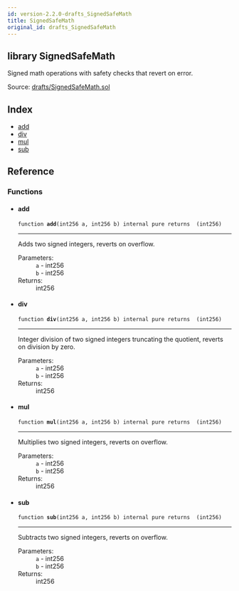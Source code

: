 ```yaml
---
id: version-2.2.0-drafts_SignedSafeMath
title: SignedSafeMath
original_id: drafts_SignedSafeMath
---
```


<div class="contract-doc"><div class="contract"><h2 class="contract-header"><span class="contract-kind">library</span> SignedSafeMath</h2><p class="description">Signed math operations with safety checks that revert on error.</p><div class="source">Source: <a href="https://github.com/OpenZeppelin/zeppelin-solidity/blob/v2.2.0/contracts/drafts/SignedSafeMath.sol" target="_blank">drafts/SignedSafeMath.sol</a></div></div><div class="index"><h2>Index</h2><ul><li><a href="drafts_SignedSafeMath.html#add">add</a></li><li><a href="drafts_SignedSafeMath.html#div">div</a></li><li><a href="drafts_SignedSafeMath.html#mul">mul</a></li><li><a href="drafts_SignedSafeMath.html#sub">sub</a></li></ul></div><div class="reference"><h2>Reference</h2><div class="functions"><h3>Functions</h3><ul><li><div class="item function"><span id="add" class="anchor-marker"></span><h4 class="name">add</h4><div class="body"><code class="signature">function <strong>add</strong><span>(int256 a, int256 b) </span><span>internal </span><span>pure </span><span>returns  (int256) </span></code><hr/><div class="description"><p>Adds two signed integers, reverts on overflow.</p></div><dl><dt><span class="label-parameters">Parameters:</span></dt><dd><div><code>a</code> - int256</div><div><code>b</code> - int256</div></dd><dt><span class="label-return">Returns:</span></dt><dd>int256</dd></dl></div></div></li><li><div class="item function"><span id="div" class="anchor-marker"></span><h4 class="name">div</h4><div class="body"><code class="signature">function <strong>div</strong><span>(int256 a, int256 b) </span><span>internal </span><span>pure </span><span>returns  (int256) </span></code><hr/><div class="description"><p>Integer division of two signed integers truncating the quotient, reverts on division by zero.</p></div><dl><dt><span class="label-parameters">Parameters:</span></dt><dd><div><code>a</code> - int256</div><div><code>b</code> - int256</div></dd><dt><span class="label-return">Returns:</span></dt><dd>int256</dd></dl></div></div></li><li><div class="item function"><span id="mul" class="anchor-marker"></span><h4 class="name">mul</h4><div class="body"><code class="signature">function <strong>mul</strong><span>(int256 a, int256 b) </span><span>internal </span><span>pure </span><span>returns  (int256) </span></code><hr/><div class="description"><p>Multiplies two signed integers, reverts on overflow.</p></div><dl><dt><span class="label-parameters">Parameters:</span></dt><dd><div><code>a</code> - int256</div><div><code>b</code> - int256</div></dd><dt><span class="label-return">Returns:</span></dt><dd>int256</dd></dl></div></div></li><li><div class="item function"><span id="sub" class="anchor-marker"></span><h4 class="name">sub</h4><div class="body"><code class="signature">function <strong>sub</strong><span>(int256 a, int256 b) </span><span>internal </span><span>pure </span><span>returns  (int256) </span></code><hr/><div class="description"><p>Subtracts two signed integers, reverts on overflow.</p></div><dl><dt><span class="label-parameters">Parameters:</span></dt><dd><div><code>a</code> - int256</div><div><code>b</code> - int256</div></dd><dt><span class="label-return">Returns:</span></dt><dd>int256</dd></dl></div></div></li></ul></div></div></div>
